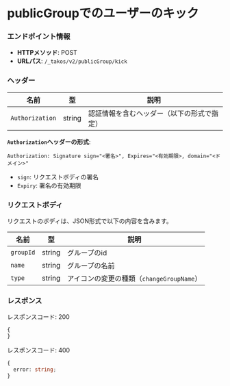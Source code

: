 # publicGroupでのユーザーのキック

### エンドポイント情報

- **HTTPメソッド**: POST
- **URLパス**: `/_takos/v2/publicGroup/kick`

### ヘッダー

| 名前            | 型     | 説明                                       |
| --------------- | ------ | ------------------------------------------ |
| `Authorization` | string | 認証情報を含むヘッダー（以下の形式で指定） |

**`Authorization`ヘッダーの形式**:

```
Authorization: Signature sign="<署名>", Expires="<有効期限>, domain="<ドメイン>"
```

- `sign`: リクエストボディの署名
- `Expiry`: 署名の有効期限

### リクエストボディ

リクエストのボディは、JSON形式で以下の内容を含みます。

| 名前      | 型     | 説明                                      |
| --------- | ------ | ----------------------------------------- |
| `groupId` | string | グループのid                              |
| `name`    | string | グループの名前                            |
| `type`    | string | アイコンの変更の種類（`changeGroupName`） |

### レスポンス

レスポンスコード: 200

```ts
{
}
```

レスポンスコード: 400

```ts
{
  error: string;
}
```
